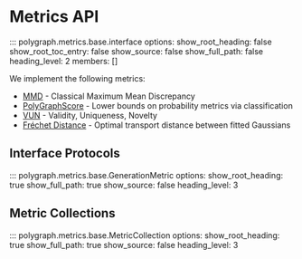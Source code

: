 # Metrics API

::: polygraph.metrics.base.interface
    options:
        show_root_heading: false
        show_root_toc_entry: false
        show_source: false
        show_full_path: false
        heading_level: 2
        members: []

We implement the following metrics:

- [MMD](mmd.md) - Classical Maximum Mean Discrepancy
- [PolyGraphScore](polygraphscore.md) - Lower bounds on probability metrics via classification
- [VUN](vun.md) - Validity, Uniqueness, Novelty
- [Fréchet Distance](frechet.md) - Optimal transport distance between fitted Gaussians

## Interface Protocols

::: polygraph.metrics.base.GenerationMetric
    options:
        show_root_heading: true
        show_full_path: true
        show_source: false
        heading_level: 3


## Metric Collections

::: polygraph.metrics.base.MetricCollection
    options:
        show_root_heading: true
        show_full_path: true
        show_source: false
        heading_level: 3
